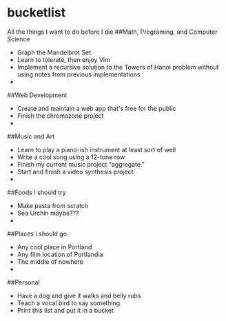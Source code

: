 # bucketlist
All the things I want to do before I die
##Math, Programing, and Computer Science
 * Graph the Mandelbrot Set
 * Learn to tolerate, then enjoy Vim
 * Implement a recursive solution to the Towers of Hanoi problem without using notes from previous implementations
 * 
 
##Web Development
 * Create and maintain a web app that's free for the public
 * Finish the chromazone project
 * 
 
##Music and Art
 * Learn to play a piano-ish instrument at least sort of well
 * Write a cool song using a 12-tone row
 * Finish my current music project "aggregate."
 * Start and finish a video synthesis project
 * 
 
##Foods I should try
 * Make pasta from scratch
 * Sea Urchin maybe???
 * 
 
##Places I should go
 * Any cool place in Portland
 * Any film location of Portlandia
 * The middle of nowhere
 * 
 
##Personal
 * Have a dog and give it walks and belly rubs
 * Teach a vocal bird to say something
 * Print this list and put it in a bucket
 
